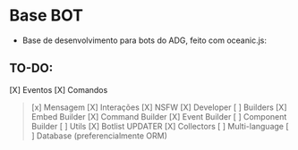 # Base BOT
- Base de desenvolvimento para bots do ADG, feito com oceanic.js:
## TO-DO:
[X] Eventos
[X] Comandos
> [x] Mensagem
> [X] Interações
> [X] NSFW
> [X] Developer
[ ] Builders
> [X] Embed Builder
> [X] Command Builder
> [X] Event Builder
> [ ] Component Builder
[ ] Utils
> [X] Botlist UPDATER
> [X] Collectors
> [ ] Multi-language
> [ ] Database (preferencialmente ORM)